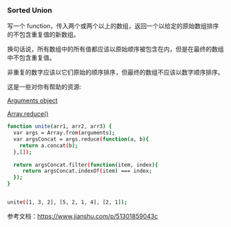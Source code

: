 ### Sorted Union

写一个 function，传入两个或两个以上的数组，返回一个以给定的原始数组排序的不包含重复值的新数组。

换句话说，所有数组中的所有值都应该以原始顺序被包含在内，但是在最终的数组中不包含重复值。

非重复的数字应该以它们原始的顺序排序，但最终的数组不应该以数字顺序排序。


这是一些对你有帮助的资源:

[Arguments object](https://developer.mozilla.org/zh-CN/docs/Web/JavaScript/Reference/Functions/arguments)

[Array.reduce()](https://developer.mozilla.org/zh-CN/docs/Web/JavaScript/Reference/Global_Objects/Array/Reduce)

```bash
function unite(arr1, arr2, arr3) {
  var args = Array.from(arguments);
  var argsConcat = args.reduce(function(a, b){
    return a.concat(b);
  },[]);
 
  return argsConcat.filter(function(item, index){
     return argsConcat.indexOf(item) === index;
  });
}


unite([1, 3, 2], [5, 2, 1, 4], [2, 1]);
```


参考文档：https://www.jianshu.com/p/51301859043c